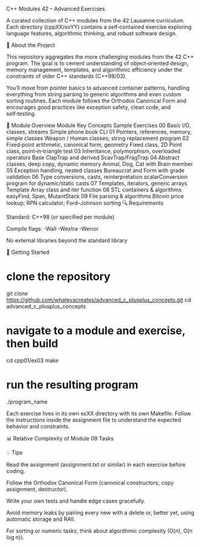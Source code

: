 C++ Modules 42 – Advanced Exercises

A curated collection of C++ modules from the 42 Lausanne curriculum. Each directory (cppXX/exYY) contains a self‑contained exercise exploring language features, algorithmic thinking, and robust software design.

📖 About the Project

This repository aggregates the more challenging modules from the 42 C++ program. The goal is to cement understanding of object‑oriented design, memory management, templates, and algorithmic efficiency under the constraints of older C++ standards (C++98/03).

You’ll move from pointer basics to advanced container patterns, handling everything from string parsing to generic algorithms and even custom sorting routines. Each module follows the Orthodox Canonical Form and encourages good practices like exception safety, clean code, and self‑testing.

🧠 Module Overview
Module	Key Concepts	Sample Exercises
00	Basic I/O, classes, streams	Simple phone book CLI
01	Pointers, references, memory, simple classes	Weapon / Human classes; string replacement program
02	Fixed‑point arithmetic, canonical form, geometry	Fixed class, 2D Point class, point‑in‑triangle test
03	Inheritance, polymorphism, overloaded operators	Base ClapTrap and derived ScavTrap/FragTrap
04	Abstract classes, deep copy, dynamic memory	Animal, Dog, Cat with Brain member
05	Exception handling, nested classes	Bureaucrat and Form with grade validation
06	Type conversions, casts, reinterpretation	scalarConversion program for dynamic/static casts
07	Templates, iterators, generic arrays	Template Array<T> class and iter function
08	STL containers & algorithms	easyFind, Span, MutantStack
09	File parsing & algorithms	Bitcoin price lookup; RPN calculator; Ford–Johnson sorting
🔍 Requirements

Standard: C++98 (or specified per module)

Compile flags: -Wall -Wextra -Werror


No external libraries beyond the standard library

🚀 Getting Started
# clone the repository
git clone https://github.com/whatevacreates/advanced_c_plusplus_concepts.git
cd advanced_c_plusplus_concepts

# navigate to a module and exercise, then build
cd cpp01/ex03
make

# run the resulting program
./program_name


Each exercise lives in its own exXX directory with its own Makefile. Follow the instructions inside the assignment file to understand the expected behavior and constraints.

📊 Relative Complexity of Module 09 Tasks

💡 Tips

Read the assignment (assignment.txt or similar) in each exercise before coding.

Follow the Orthodox Canonical Form (canonical constructors, copy assignment, destructor).

Write your own tests and handle edge cases gracefully.

Avoid memory leaks by pairing every new with a delete or, better yet, using automatic storage and RAII.

For sorting or numeric tasks, think about algorithmic complexity (O(n), O(n log n)).
